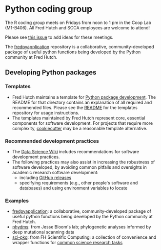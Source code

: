 # Python coding group

The R coding group meets on Fridays from noon to 1 pm in the Coop Lab (M1-B406). All Fred Hutch and SCCA employees are welcome to attend!

Please see [this issue](https://github.com/FredHutch/community_groups/issues/5) to add ideas for these meetings.

The [fredpyapplication](https://github.com/FredHutch/fredpyapplication) repository is a collaborative, community-developed package of useful python functions being developed by the Python community at Fred Hutch.

## Developing Python packages

### Templates

- Fred Hutch maintains a template for [Python package development](https://github.com/FredHutch/wiki-code-templates/tree/master/ToolDev-Python-Template). The README for that directory contains an explanation of all required and recommended files. Please see the [README](https://github.com/FredHutch/wiki-code-templates) for the templates repository for usage instructions.
- The templates maintained by Fred Hutch represent core, essential components for software development. For projects that require more complexity, [cookiecutter](https://cookiecutter.readthedocs.io/en/latest/readme.html) may be a reasonable template alternative.

### Recommended development practices

- The [Data Science Wiki](https://sciwiki.fredhutch.org/scicomputing/software_standards/) includes recommendations for software development practices.
- The following practices may also assist in increasing the robustness of software developed, by avoiding common pitfalls and oversights in academic research software development:
  - including [GitHub releases](https://help.github.com/en/articles/creating-releases)
  - specifying requirements (e.g., other people's software and databases) and using environment variables to locate 

### Examples

- [fredpyapplication](https://github.com/FredHutch/fredpyapplication): a collaborative, community-developed package of useful python functions being developed by the Python community at Fred Hutch.
- [phydms](https://github.com/jbloomlab/phydms): from Jesse Bloom's lab; phylogenetic analyses informed by deep mutational scanning data
- [sci-pkg](https://github.com/FredHutch/sci-pkg): from FH Scientific Computing; a collection of convenience and wrapper functions for [common science research tasks](https://pypi.org/project/sci/)
